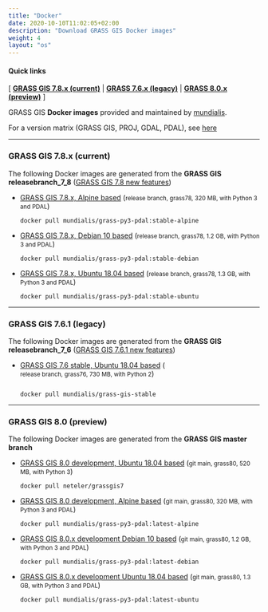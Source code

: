 ```yaml
---
title: "Docker"
date: 2020-10-10T11:02:05+02:00
description: "Download GRASS GIS Docker images"
weight: 4
layout: "os"
---
```


  
#### Quick links

[ [**GRASS GIS 7.8.x (current)**](#GRASS-GIS-current) | [**GRASS 7.6.x (legacy)**](#GRASS-GIS-old) | [**GRASS 8.0.x (preview)**](#GRASS-GIS-devel) ]

<div class="alert rounded-0 alert-default">
<i class="fa fa-arrow-right"></i> GRASS GIS <b>Docker images</b> provided and maintained by <a href="https://www.mundialis.de/en/" target="_blank">mundialis</a>.
</div>

For a version matrix (GRASS GIS, PROJ, GDAL, PDAL), see [here](https://github.com/OSGeo/grass/blob/master/docker/README.md)

<hr>

### <a name="GRASS-GIS-current"></a> GRASS GIS 7.8.x (current)

<div class="alert rounded-0 alert-success">
<i class="fa fa-info-circle"></i> The following Docker images are generated from the <b>GRASS GIS releasebranch_7_8</b> (<a href="https://trac.osgeo.org/grass/wiki/Grass7/NewFeatures78">GRASS GIS 7.8 new features</a>)</div>

*  [<i class="fa fa-download"></i> GRASS GIS 7.8.x, Alpine based](https://hub.docker.com/r/mundialis/grass-py3-pdal) (<small>release branch, grass78, 320 MB, with Python 3 and PDAL</small>)
    <pre><code class=dockerfile">docker pull mundialis/grass-py3-pdal:stable-alpine</code></pre>

*  [<i class="fa fa-download"></i> GRASS GIS 7.8.x, Debian 10 based](https://hub.docker.com/r/mundialis/grass-py3-pdal) (<small>release branch, grass78, 1.2 GB, with Python 3 and PDAL</small>)
    <pre><code class="dockerfile">docker pull mundialis/grass-py3-pdal:stable-debian</code></pre>

*  [<i class="fa fa-download"></i> GRASS GIS 7.8.x, Ubuntu 18.04 based](https://hub.docker.com/r/mundialis/grass-py3-pdal) (<small>release branch, grass78, 1.3 GB, with Python 3 and PDAL</small>)
   <pre><code class="dockerfile">docker pull mundialis/grass-py3-pdal:stable-ubuntu</code></pre>


<hr>


### <a name="GRASS-GIS-old"></a> GRASS GIS 7.6.1 (legacy)

<div class="alert rounded-0 alert-warning">
<i class="fa fa-info-circle"></i> The following Docker images are generated from the <b>GRASS GIS releasebranch_7_6</b> (<a href="https://trac.osgeo.org/grass/wiki/Grass7/NewFeatures76">GRASS GIS 7.6.1 new features</a>)
</div>

*  [<i class="fa fa-download"></i> GRASS GIS 7.6 stable, Ubuntu 18.04 based](https://hub.docker.com/r/mundialis/grass-gis-stable) (<small style="display:inline-block;margin-bottom:1em;">release branch, grass76, 730 MB, with Python 2</small>)
   <pre><code class=dockerfile">docker pull mundialis/grass-gis-stable</code></pre>


<hr>


### <a name="GRASS-GIS-devel"></a> GRASS GIS 8.0 (preview)

<div class="alert rounded-0 alert-info">
<i class="fa fa-info-circle"></i> The following Docker images are generated from the <b>GRASS GIS master branch</b>
</div>

*  [<i class="fa fa-download"></i> GRASS GIS 8.0 development, Ubuntu 18.04 based](https://hub.docker.com/r/neteler/grassgis7/) (<small>git main, grass80, 520 MB, with Python 3</small>)
    <pre><code class=dockerfile">docker pull neteler/grassgis7</code></pre>

*  [<i class="fa fa-download"></i> GRASS GIS 8.0 development, Alpine based](https://hub.docker.com/r/mundialis/grass-py3-pdal) (<small>git main, grass80, 320 MB, with Python 3 and PDAL</small>)
    <pre><code class="dockerfile">docker pull mundialis/grass-py3-pdal:latest-alpine</code></pre>

*  [<i class="fa fa-download"></i> GRASS GIS 8.0.x development Debian 10 based](https://hub.docker.com/r/mundialis/grass-py3-pdal) (<small>git main, grass80, 1.2 GB, with Python 3 and PDAL</small>)
   <pre><code class="dockerfile">docker pull mundialis/grass-py3-pdal:latest-debian</code></pre>

*  [<i class="fa fa-download"></i> GRASS GIS 8.0.x development Ubuntu 18.04 based](https://hub.docker.com/r/mundialis/grass-py3-pdal) (<small>git main, grass80, 1.3 GB, with Python 3 and PDAL</small>)
   <pre><code class="dockerfile">docker pull mundialis/grass-py3-pdal:latest-ubuntu</code></pre>
